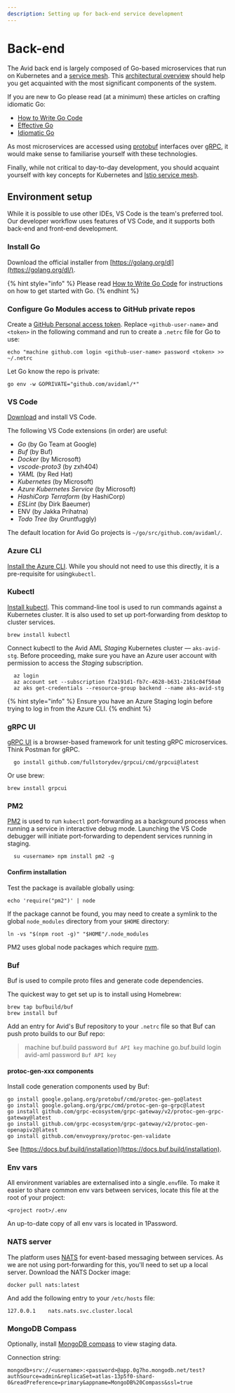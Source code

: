 ```yaml
---
description: Setting up for back-end service development
---
```


# Back-end

The Avid back end is largely composed of Go-based microservices that run on Kubernetes and a [service mesh](../../docs/architecture/service-mesh/). This [architectural overview](../../docs/architecture/) should help you get acquainted with the most significant components of the system.

If you are new to Go please read (at a minimum) these articles on crafting idiomatic Go:

* [How to Write Go Code](https://golang.org/doc/code)
* [Effective Go](https://golang.org/doc/effective\_go.html)
* [Idiomatic Go](https://dmitri.shuralyov.com/idiomatic-go)

As most microservices are accessed using [protobuf](https://developers.google.com/protocol-buffers/) interfaces over [gRPC](https://grpc.io), it would make sense to familiarise yourself with these technologies.

Finally, while not critical to day-to-day development, you should acquaint yourself with key concepts for Kubernetes and [Istio service mesh](https://istio.io/latest/docs/concepts/what-is-istio/).

## Environment setup

While it is possible to use other IDEs, VS Code is the team's preferred tool. Our developer workflow uses features of VS Code, and it supports both back-end and front-end development.

### Install Go

Download the official installer from [https://golang.org/dl](https://golang.org/dl/).

{% hint style="info" %}
Please read [How to Write Go Code](https://golang.org/doc/code) for instructions on how to get started with Go.
{% endhint %}

### Configure Go Modules access to GitHub private repos

Create a [GitHub Personal access token](https://github.com/settings/tokens). Replace `<github-user-name>` and `<token>` in the following command and run to create a `.netrc` file for Go to use:

```
echo "machine github.com login <github-user-name> password <token> >> ~/.netrc
```

Let Go know the repo is private:

```
go env -w GOPRIVATE="github.com/avidaml/*"
```

### VS Code

[Download](https://code.visualstudio.com/Download) and install VS Code.

The following VS Code extensions (in order) are useful:

* _Go_ (by Go Team at Google)
* _Buf_ (by Buf)
* _Docker_ (by Microsoft)
* _vscode-proto3_ (by zxh404)
* _YAML_ (by Red Hat)
* _Kubernetes_ (by Microsoft)
* _Azure Kubernetes Service_ (by Microsoft)
* _HashiCorp Terraform_ (by HashiCorp)
* _ESLint_ (by Dirk Baeumer)
* ENV (by Jakka Prihatna)
* _Todo Tree_ (by Gruntfuggly)

The default location for Avid Go projects is `~/go/src/github.com/avidaml/`.

### Azure CLI

[Install the Azure CLI](https://docs.microsoft.com/en-us/cli/azure/install-azure-cli). While you should not need to use this directly, it is a pre-requisite for using`kubectl`.

### Kubectl

[Install kubectl](https://kubernetes.io/docs/tasks/tools/install-kubectl/). This command-line tool is used to run commands against a Kubernetes cluster. It is also used to set up port-forwarding from desktop to cluster services.

```
brew install kubectl
```

Connect kubectl to the Avid AML _Staging_ Kubernetes cluster — `aks-avid-stg`. Before proceeding, make sure you have an Azure user account with permission to access the _Staging_ subscription.

```
  az login
  az account set --subscription f2a191d1-fb7c-4628-b631-2161c04f50a0
  az aks get-credentials --resource-group backend --name aks-avid-stg
```

{% hint style="info" %}
Ensure you have an Azure Staging login before trying to log in from the Azure CLI.
{% endhint %}

### gRPC UI

[gRPC UI](https://github.com/fullstorydev/grpcui) is a browser-based framework for unit testing gRPC microservices. Think Postman for gRPC.

```
  go install github.com/fullstorydev/grpcui/cmd/grpcui@latest
```

Or use brew:

```
brew install grpcui
```

### PM2

[PM2](https://pm2.keymetrics.io) is used to run `kubectl` port-forwarding as a background process when running a service in interactive debug mode. Launching the VS Code debugger will initiate port-forwarding to dependent services running in staging.

```
  su <username> npm install pm2 -g
```

#### Confirm installation

Test the package is available globally using:

```
echo 'require("pm2")' | node
```

If the package cannot be found, you may need to create a symlink to the global `node_modules` directory from your `$HOME` directory:

```
ln -vs "$(npm root -g)" "$HOME"/.node_modules
```

PM2 uses global node packages which require [nvm](http://nvm.sh).

### Buf

Buf is used to compile proto files and generate code dependencies.

The quickest way to get set up is to install using Homebrew:

```
brew tap bufbuild/buf
brew install buf
```

Add an entry for Avid's Buf repository to your `.netrc` file so that Buf can push proto builds to our Buf repo:

> machine buf.build password `Buf API key` machine go.buf.build login avid-aml password `Buf API key`

#### protoc-gen-xxx components

Install code generation components used by Buf:

```
go install google.golang.org/protobuf/cmd/protoc-gen-go@latest
go install google.golang.org/grpc/cmd/protoc-gen-go-grpc@latest
go install github.com/grpc-ecosystem/grpc-gateway/v2/protoc-gen-grpc-gateway@latest
go install github.com/grpc-ecosystem/grpc-gateway/v2/protoc-gen-openapiv2@latest
go install github.com/envoyproxy/protoc-gen-validate
```

See [https://docs.buf.build/installation](https://docs.buf.build/installation).

### Env vars

All environment variables are externalised into a single`.env`file. To make it easier to share common env vars between services, locate this file at the root of your project:

```
<project root>/.env
```

An up-to-date copy of all env vars is located in 1Password.

### NATS server

The platform uses [NATS](https://nats.io) for event-based messaging between services. As we are not using port-forwarding for this, you'll need to set up a local server. Download the NATS Docker image:

```
docker pull nats:latest
```

And add the following entry to your `/etc/hosts` file:

```
127.0.0.1    nats.nats.svc.cluster.local
```

### MongoDB Compass

Optionally, install [MongoDB compass](https://www.mongodb.com/try/download/compass) to view staging data.

Connection string:

`mongodb+srv://<username>:<password>@app.0g7ho.mongodb.net/test?authSource=admin&replicaSet=atlas-13p5f0-shard-0&readPreference=primary&appname=MongoDB%20Compass&ssl=true`

